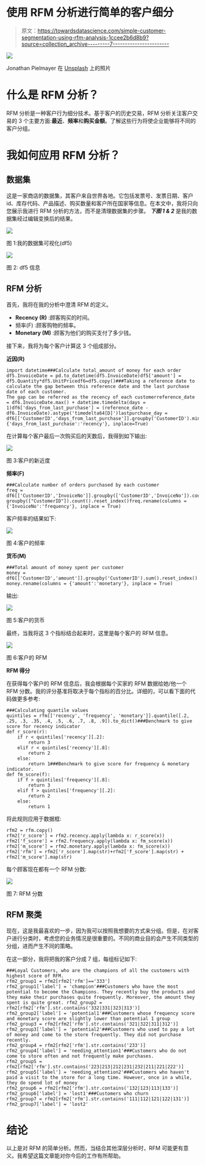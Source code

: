 # 使用 RFM 分析进行简单的客户细分

> 原文：<https://towardsdatascience.com/simple-customer-segmentation-using-rfm-analysis-1ccee2b6d8b9?source=collection_archive---------7----------------------->

![](img/a6751da0f47a9c1f98fb08463c2279f3.png)

Jonathan Pielmayer 在 [Unsplash](https://unsplash.com?utm_source=medium&utm_medium=referral) 上的照片

# **什么是 RFM 分析？**

RFM 分析是一种客户行为细分技术。基于客户的历史交易，RFM 分析关注客户交易的 3 个主要方面:**最近**、**频率**和**购买金额**。了解这些行为将使企业能够将不同的客户分组。

# 我如何应用 RFM 分析？

## **数据集**

这是一家商店的数据集，其客户来自世界各地。它包括发票号、发票日期、客户 id、库存代码、产品描述、购买数量和客户所在国家等信息。在本文中，我将只向您展示我进行 RFM 分析的方法，而不是清理数据集的步骤。 ***下图 1 & 2*** 是我的数据集经过编辑变换后的结果。

![](img/dfeda4910671ccd0086860340bbf7777.png)

图 1:我的数据集可视化(df5)

![](img/a1a81dc574a289fa1b1e6176ae4221c7.png)

图 2: df5 信息

## RFM 分析

首先，我将在我的分析中澄清 RFM 的定义。

*   **Recency (R)** :顾客购买的时间。
*   频率(F) :顾客购物的频率。
*   **Monetary (M)** :顾客为他们的购买支付了多少钱。

接下来，我将为每个客户计算这 3 个组成部分。

**近因(R)**

```
import datetime###Calculate total_amount of money for each order
df5.InvoiceDate = pd.to_datetime(df5.InvoiceDate)df5['amount'] = df5.Quantity*df5.UnitPricedf6=df5.copy()###Taking a reference date to calculate the gap between this reference date and the last purchase date of each customer.
The gap can be referred as the recency of each customerreference_date = df6.InvoiceDate.max() + datetime.timedelta(days = 1)df6['days_from_last_purchase'] = (reference_date - 
df6.InvoiceDate).astype('timedelta64[D]')lastpurchase_day = df6[['CustomerID','days_from_last_purchase']].groupby('CustomerID').min().reset_index()lastpurchase_day.rename(columns={'days_from_last_purchase':'recency'}, inplace=True)
```

在计算每个客户最后一次购买后的天数后，我得到如下输出:

![](img/74998b2a9ec0782ba82a360253533445.png)

图 3:客户的新近度

**频率(F)**

```
###Calculate number of orders purchased by each customer
freq = df6[['CustomerID','InvoiceNo']].groupby(['CustomerID','InvoiceNo']).count().reset_index().\
groupby(["CustomerID"]).count().reset_index()freq.rename(columns = {'InvoiceNo':'frequency'}, inplace = True) 
```

客户频率的结果如下:

![](img/8c6b0fa32ee7009003669c60586a3595.png)

图 4:客户的频率

**货币(M)**

```
###Total amount of money spent per customer
money = df6[['CustomerID','amount']].groupby('CustomerID').sum().reset_index()
money.rename(columns = {'amount':'monetary'}, inplace = True) 
```

输出:

![](img/5d04ba107692aa12e12742307e32c94d.png)

图 5:客户的货币

最终，当我将这 3 个指标结合起来时，这里是每个客户的 RFM 信息。

![](img/602bfcb1646a48bc779dbd350feb72ed.png)

图 6:客户的 RFM

**RFM 得分**

在获得每个客户的 RFM 信息后，我会根据每个买家的 RFM 数据给她/他一个 RFM 分数。我的评分基准将取决于每个指标的百分比。详细的，可以看下面的代码做更多参考:

```
###Calculating quantile values
quintiles = rfm[['recency', 'frequency', 'monetary']].quantile([.2, .25, .3, .35, .4, .5, .6, .7, .8, .9]).to_dict()###Benchmark to give score for recency indicator
def r_score(r):
    if r < quintiles['recency'][.2]:
        return 3 
    elif r < quintiles['recency'][.8]:
        return 2
    else: 
        return 1###Benchmark to give score for frequency & monetary indicator.   
def fm_score(f): 
    if f > quintiles['frequency'][.8]:
        return 3
    elif f > quintiles['frequency'][.2]: 
        return 2
    else: 
        return 1
```

将此规则应用于数据框:

```
rfm2 = rfm.copy()
rfm2['r_score'] = rfm2.recency.apply(lambda x: r_score(x))
rfm2['f_score'] = rfm2.frequency.apply(lambda x: fm_score(x))
rfm2['m_score'] = rfm2.monetary.apply(lambda x: fm_score(x))
rfm2['rfm'] = rfm2['r_score'].map(str)+rfm2['f_score'].map(str) + rfm2['m_score'].map(str)
```

每个顾客现在都有一个 RFM 分数:

![](img/6dc9fe1fefea5c36b9df94671a54227f.png)

图 7: RFM 分数

## RFM 聚类

现在，这是我最喜欢的一步，因为我可以按照我想要的方式来分组。但是，在对客户进行分类时，考虑您的业务情况是很重要的。不同的商业目的会产生不同类型的分组，进而产生不同的策略。

在这一部分，我将把我的客户分成 7 组，每组标记如下:

```
###Loyal Customers, who are the champions of all the customers with highest score of RFM. 
rfm2_group1 = rfm2[rfm2['rfm']=='333']
rfm2_group1['label'] = 'champion'###Customers who have the most potential to become the Champions. They recently buy the products and they make their purchases quite frequently. Moreover, the amount they spent is quite great. rfm2_group2 = rfm2[rfm2['rfm'].str.contains('332|331|323|313')] 
rfm2_group2['label'] = 'potential1'###Customers whose frequency score and monetary score are slightly lower than potential 1 group
rfm2_group3 = rfm2[rfm2['rfm'].str.contains('321|322|311|312')] 
rfm2_group3['label'] = 'potential2'###Customers who used to pay a lot of money and come to the store frequently. They did not purchase recently. 
rfm2_group4 = rfm2[rfm2['rfm'].str.contains('233')]
rfm2_group4['label'] = 'needing_attention1'###Customers who do not come to store often and not frequently make purchases.
rfm2_group5 = rfm2[rfm2['rfm'].str.contains('223|213|212|231|232|211|221|222')]
rfm2_group5['label'] = 'needing_attention2'###Customers who haven't paid a visit to the store for a long time. However, once in a while, they do spend lot of money
rfm2_group6 = rfm2[rfm2['rfm'].str.contains('132|123|113|133')]
rfm2_group6['label'] = 'lost1'###Customers who churn
rfm2_group7 = rfm2[rfm2['rfm'].str.contains('111|112|121|122|131')]
rfm2_group7['label'] = 'lost2'
```

# **结论**

以上是对 RFM 的简单分析。然而，当结合其他深层分析时，RFM 可能更有意义。我希望这篇文章能对你今后的工作有所帮助。
